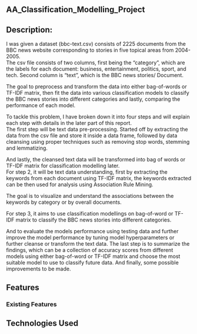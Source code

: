 ## AA_Classification_Modelling_Project

## Description:

I was given a dataset (bbc-text.csv) consists of 2225 documents from the BBC news website corresponding to stories in five topical areas from 2004-2005.  <br>
The csv file consists of two columns, first being the “category”, which are the labels for each document: business, entertainment, politics, sport, and tech. Second column is “text”, which is the BBC news stories/ Document. 

The goal to preprocess and transform the data into either bag-of-words or TF-IDF matrix, then fit the data into various classification models to classify the BBC news stories into different categories and lastly, comparing the performance of each model.  <br>

To tackle this problem, I have broken down it into four steps and will explain each step with details in the later part of this report.  <br>
The first step will be text data pre-processing. Started off by extracting the data from the csv file and store it inside a data frame, followed by data cleansing using proper techniques such as removing stop words, stemming and lemmatizing.  <br>

And lastly, the cleansed text data will be transformed into bag of words or TF-IDF matrix for classification modelling later.  <br>
For step 2, it will be text data understanding, first by extracting the keywords from each document using TF-IDF matrix, the keywords extracted can be then used for analysis using Association Rule Mining.  <br>

The goal is to visualize and understand the associations between the keywords by category or by overall documents.   <br>

For step 3, it aims to use classification modellings on bag-of-word or TF-IDF matrix to classify the BBC news stories into different categories.  <br>

And to evaluate the models performance using testing data and further improve the model performance by tuning model hyperparameters or further cleanse or transform the text data. The last step is to summarize the findings, which can be a collection of accuracy scores from different models using either bag-of-word or TF-IDF matrix and choose the most suitable model to use to classify future data. And finally, some possible improvements to be made. <br>

 

## Features 
### Existing Features

## Technologies Used

